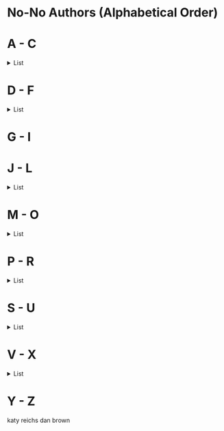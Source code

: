# No-No Authors (Alphabetical Order)

# A - C
<details>
  <summary>List</summary>
  
  * A.B. Yehoshua
  * A.J. Finn

</details>

# D - F
<details>

  <summary>List</summary>

  * Dan Brown
  * Deborah Rodriguez
  * Donna Tartt
</details>

# G - I

# J - L
<details>

  <summary>List</summary>
  
  * Jade Chang
  * Jodi Picoult
  * Karin Slaughter
</details>

# M - O
<details>

  <summary>List</summary>
  
  * Mandy Smith
  * Michael Marshall
  * Michelle Williams
  * Miguel Ruiz
  * Nick Louth
</details>

# P - R
<details>

  <summary>List</summary>

  * Patricia Cornwell
  * Rachelle Ayala
  * Richard Laymon
</details>

# S - U
<details>

  <summary>List</summary>
  
  * Sally Hepworth
  * Sophie Hannah
  * Tarryn Fisher
</details>

# V - X
<details>

  <summary>List</summary>
  
  * Victoria Hamilton
  * Vikram Chandra
</details>

# Y - Z


katy reichs
dan brown
